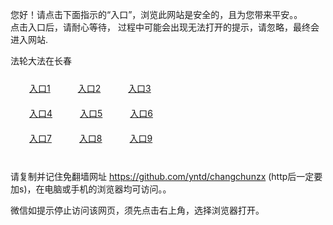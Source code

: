您好！请点击下面指示的“入口”，浏览此网站是安全的，且为您带来平安。。 <br/>
点击入口后，请耐心等待， 过程中可能会出现无法打开的提示，请忽略，最终会进入网站. </br>

法轮大法在长春<br/>
<div style="padding:10px"><a style="margin:20px" target="_blank" href="https://d27jnj7s5o0ik9.cloudfront.net/2Qpsp?jtzdrax" id="ccLink1" rel="nofollow">入口1</a> <a target="_blank" style="margin:20px" href="https://dce6ywf2o4w6b.cloudfront.net/2Qpsp?dpfcbixb" id="ccLink2" rel="nofollow">入口2</a> <a style="margin:20px" target="_blank" href="https://d1h1zih605l5zt.cloudfront.net/2Qpsp?zyokxx" id="ccLink3" rel="nofollow">入口3</a></div>

<div style="padding:10px" ><a style="margin:20px" target="_blank" href="https://d27jnj7s5o0ik9.cloudfront.net/2Qpsp?jtzdrax" id="ccLink4" rel="nofollow">入口4</a> <a style="margin:20px" href="https://dce6ywf2o4w6b.cloudfront.net/2Qpsp?dpfcbixb" target="_blank" id="ccLink5" rel="nofollow">入口5</a> <a style="margin:20px" href="https://d1h1zih605l5zt.cloudfront.net/2Qpsp?zyokxx" target="_blank" id="ccLink6" rel="nofollow">入口6</a></div>

<div style="padding:10px"><a style="margin:20px" target="_blank" href="https://d27jnj7s5o0ik9.cloudfront.net/2Qpsp?jtzdrax" id="ccLink7" rel="nofollow">入口7</a> <a style="margin:20px" href="https://dce6ywf2o4w6b.cloudfront.net/2Qpsp?dpfcbixb" target="_blank" id="ccLink8" rel="nofollow">入口8</a> <a style="margin:20px" target="_blank" href="https://d1h1zih605l5zt.cloudfront.net/2Qpsp?zyokxx" id="ccLink9" rel="nofollow">入口9</a></div>

<br/>



请复制并记住免翻墙网址 https://github.com/yntd/changchunzx (http后一定要加s)，在电脑或手机的浏览器均可访问。。<br/>

微信如提示停止访问该网页，须先点击右上角，选择浏览器打开。
